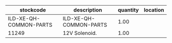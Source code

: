 |stockcode|description|quantity|location|
|---------|-----------|--------|--------|
|ILD-XE-QH-COMMON-PARTS|ILD-XE-QH-COMMON-PARTS|1.00||
|11249|12V Solenoid.|1.00||
